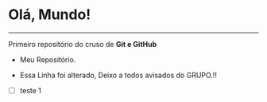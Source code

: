 # Olá, Mundo!
---
 Primeiro repositório do cruso de **Git e GitHub**

 - Meu Repositório.
 
 - Essa Linha foi alterado, Deixo a todos avisados do GRUPO.!!
 - [ ] teste 1
